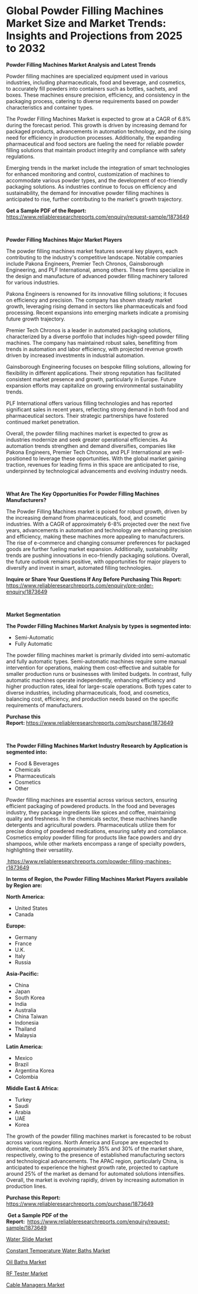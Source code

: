 <p><h1>Global Powder Filling Machines Market Size and Market Trends: Insights and Projections from 2025 to 2032</h1></p><p><strong>Powder Filling Machines Market Analysis and Latest Trends</strong></p>
<p><p>Powder filling machines are specialized equipment used in various industries, including pharmaceuticals, food and beverage, and cosmetics, to accurately fill powders into containers such as bottles, sachets, and boxes. These machines ensure precision, efficiency, and consistency in the packaging process, catering to diverse requirements based on powder characteristics and container types.</p><p>The Powder Filling Machines Market is expected to grow at a CAGR of 6.8% during the forecast period. This growth is driven by increasing demand for packaged products, advancements in automation technology, and the rising need for efficiency in production processes. Additionally, the expanding pharmaceutical and food sectors are fueling the need for reliable powder filling solutions that maintain product integrity and compliance with safety regulations.</p><p>Emerging trends in the market include the integration of smart technologies for enhanced monitoring and control, customization of machines to accommodate various powder types, and the development of eco-friendly packaging solutions. As industries continue to focus on efficiency and sustainability, the demand for innovative powder filling machines is anticipated to rise, further contributing to the market's growth trajectory.</p></p>
<p><strong>Get a Sample PDF of the Report:&nbsp;</strong> <a href="https://www.reliableresearchreports.com/enquiry/request-sample/1873649?utm_campaign=9&utm_medium=2&utm_source=Github&utm_content=ia&utm_term=08042025&utm_id=powder-filling-machines">https://www.reliableresearchreports.com/enquiry/request-sample/1873649</a></p>
<p>&nbsp;</p>
<p><strong>Powder Filling Machines Major Market Players</strong></p>
<p><p>The powder filling machines market features several key players, each contributing to the industry's competitive landscape. Notable companies include Pakona Engineers, Premier Tech Chronos, Gainsborough Engineering, and PLF International, among others. These firms specialize in the design and manufacture of advanced powder filling machinery tailored for various industries.</p><p>Pakona Engineers is renowned for its innovative filling solutions; it focuses on efficiency and precision. The company has shown steady market growth, leveraging rising demand in sectors like pharmaceuticals and food processing. Recent expansions into emerging markets indicate a promising future growth trajectory.</p><p>Premier Tech Chronos is a leader in automated packaging solutions, characterized by a diverse portfolio that includes high-speed powder filling machines. The company has maintained robust sales, benefitting from trends in automation and labor efficiency, with projected revenue growth driven by increased investments in industrial automation.</p><p>Gainsborough Engineering focuses on bespoke filling solutions, allowing for flexibility in different applications. Their strong reputation has facilitated consistent market presence and growth, particularly in Europe. Future expansion efforts may capitalize on growing environmental sustainability trends.</p><p>PLF International offers various filling technologies and has reported significant sales in recent years, reflecting strong demand in both food and pharmaceutical sectors. Their strategic partnerships have fostered continued market penetration.</p><p>Overall, the powder filling machines market is expected to grow as industries modernize and seek greater operational efficiencies. As automation trends strengthen and demand diversifies, companies like Pakona Engineers, Premier Tech Chronos, and PLF International are well-positioned to leverage these opportunities. With the global market gaining traction, revenues for leading firms in this space are anticipated to rise, underpinned by technological advancements and evolving industry needs.</p></p>
<p>&nbsp;</p>
<p><strong>What Are The Key Opportunities For Powder Filling Machines Manufacturers?</strong></p>
<p><p>The Powder Filling Machines market is poised for robust growth, driven by the increasing demand from pharmaceuticals, food, and cosmetic industries. With a CAGR of approximately 6-8% projected over the next five years, advancements in automation and technology are enhancing precision and efficiency, making these machines more appealing to manufacturers. The rise of e-commerce and changing consumer preferences for packaged goods are further fueling market expansion. Additionally, sustainability trends are pushing innovations in eco-friendly packaging solutions. Overall, the future outlook remains positive, with opportunities for major players to diversify and invest in smart, automated filling technologies.</p></p>
<p><strong>Inquire or Share Your Questions If Any Before Purchasing This Report:</strong> <a href="https://www.reliableresearchreports.com/enquiry/pre-order-enquiry/1873649?utm_campaign=9&utm_medium=2&utm_source=Github&utm_content=ia&utm_term=08042025&utm_id=powder-filling-machines">https://www.reliableresearchreports.com/enquiry/pre-order-enquiry/1873649</a></p>
<p>&nbsp;</p>
<p><strong>Market Segmentation</strong></p>
<p><strong>The Powder Filling Machines Market Analysis by types is segmented into:</strong></p>
<p><ul><li>Semi-Automatic</li><li>Fully Automatic</li></ul></p>
<p><p>The powder filling machines market is primarily divided into semi-automatic and fully automatic types. Semi-automatic machines require some manual intervention for operations, making them cost-effective and suitable for smaller production runs or businesses with limited budgets. In contrast, fully automatic machines operate independently, enhancing efficiency and higher production rates, ideal for large-scale operations. Both types cater to diverse industries, including pharmaceuticals, food, and cosmetics, balancing cost, efficiency, and production needs based on the specific requirements of manufacturers.</p></p>
<p><strong>Purchase this Report:&nbsp;</strong><a href="https://www.reliableresearchreports.com/purchase/1873649?utm_campaign=9&utm_medium=2&utm_source=Github&utm_content=ia&utm_term=08042025&utm_id=powder-filling-machines">https://www.reliableresearchreports.com/purchase/1873649</a></p>
<p>&nbsp;</p>
<p><strong>The Powder Filling Machines Market Industry Research by Application is segmented into:</strong></p>
<p><ul><li>Food & Beverages</li><li>Chemicals</li><li>Pharmaceuticals</li><li>Cosmetics</li><li>Other</li></ul></p>
<p><p>Powder filling machines are essential across various sectors, ensuring efficient packaging of powdered products. In the food and beverages industry, they package ingredients like spices and coffee, maintaining quality and freshness. In the chemicals sector, these machines handle detergents and agricultural powders. Pharmaceuticals utilize them for precise dosing of powdered medications, ensuring safety and compliance. Cosmetics employ powder filling for products like face powders and dry shampoos, while other markets encompass a range of specialty powders, highlighting their versatility.</p></p>
<p><a href="https://www.reliableresearchreports.com/powder-filling-machines-r1873649?utm_campaign=9&utm_medium=2&utm_source=Github&utm_content=ia&utm_term=08042025&utm_id=powder-filling-machines">&nbsp;https://www.reliableresearchreports.com/powder-filling-machines-r1873649</a></p>
<p><strong>In terms of Region, the Powder Filling Machines Market Players available by Region are:</strong></p>
<p>
    <p> <strong> North America: </strong>
        <ul>
            <li>United States</li>
            <li>Canada</li>
        </ul>
        </p> 
    <p> <strong> Europe: </strong>
        <ul>
            <li>Germany</li>
            <li>France</li>
            <li>U.K.</li>
            <li>Italy</li>
            <li>Russia</li>
        </ul>
        </p> 
    <p> <strong> Asia-Pacific: </strong>
        <ul>
            <li>China</li>
            <li>Japan</li>
            <li>South Korea</li>
            <li>India</li>
            <li>Australia</li>
            <li>China Taiwan</li>
            <li>Indonesia</li>
            <li>Thailand</li>
            <li>Malaysia</li>
        </ul>
        </p> 
    <p> <strong> Latin America: </strong>
        <ul>
            <li>Mexico</li>
            <li>Brazil</li>
            <li>Argentina Korea</li>
            <li>Colombia</li>
        </ul>
        </p> 
    <p> <strong> Middle East & Africa: </strong>
        <ul>
            <li>Turkey</li>
            <li>Saudi</li>
            <li>Arabia</li>
            <li>UAE</li>
            <li>Korea</li>
        </ul>
    </p>
    </p>
<p><p>The growth of the powder filling machines market is forecasted to be robust across various regions. North America and Europe are expected to dominate, contributing approximately 35% and 30% of the market share, respectively, owing to the presence of established manufacturing sectors and technological advancements. The APAC region, particularly China, is anticipated to experience the highest growth rate, projected to capture around 25% of the market as demand for automated solutions intensifies. Overall, the market is evolving rapidly, driven by increasing automation in production lines.</p></p>
<p><strong>Purchase this Report: </strong><a href="https://www.reliableresearchreports.com/purchase/1873649?utm_campaign=9&utm_medium=2&utm_source=Github&utm_content=ia&utm_term=08042025&utm_id=powder-filling-machines">https://www.reliableresearchreports.com/purchase/1873649</a></p>
<p>&nbsp;<strong>Get a Sample PDF of the Report:&nbsp;&nbsp;</strong><a href="https://www.reliableresearchreports.com/enquiry/request-sample/1873649?utm_campaign=9&utm_medium=2&utm_source=Github&utm_content=ia&utm_term=08042025&utm_id=powder-filling-machines">https://www.reliableresearchreports.com/enquiry/request-sample/1873649</a></p>
<p><strong></strong></p>
<p><p><a href="https://github.com/dovbusmrking/Market-Research-Report-List-1/blob/main/water-slide-market.md?utm_campaign=9&utm_medium=2&utm_source=Github&utm_content=ia&utm_term=08042025&utm_id=powder-filling-machines">Water Slide Market</a></p><p><a href="https://github.com/forgazerbyjt/Market-Research-Report-List-1/blob/main/constant-temperature-water-baths-market.md?utm_campaign=9&utm_medium=2&utm_source=Github&utm_content=ia&utm_term=08042025&utm_id=powder-filling-machines">Constant Temperature Water Baths Market</a></p><p><a href="https://github.com/pichuaadh0/Market-Research-Report-List-1/blob/main/oil-baths-market.md?utm_campaign=9&utm_medium=2&utm_source=Github&utm_content=ia&utm_term=08042025&utm_id=powder-filling-machines">Oil Baths Market</a></p><p><a href="https://github.com/ogbadujonito22/Market-Research-Report-List-1/blob/main/rf-tester-market.md?utm_campaign=9&utm_medium=2&utm_source=Github&utm_content=ia&utm_term=08042025&utm_id=powder-filling-machines">RF Tester Market</a></p><p><a href="https://github.com/lemiranajd/Market-Research-Report-List-1/blob/main/cable-managers-market.md?utm_campaign=9&utm_medium=2&utm_source=Github&utm_content=ia&utm_term=08042025&utm_id=powder-filling-machines">Cable Managers Market</a></p></p>